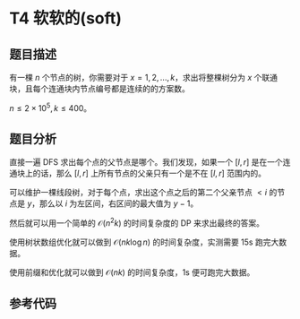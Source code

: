 # T4 软软的(soft)

## 题目描述

有一棵 $n$ 个节点的树，你需要对于 $x = 1, 2, ..., k$，求出将整棵树分为 $x$ 个联通块，且每个连通块内节点编号都是连续的的方案数。

$n\leq 2\times 10^5, k\leq 400$。

## 题目分析

直接一遍 DFS 求出每个点的父节点是哪个。我们发现，如果一个 $[l, r]$ 是在一个连通块上的话，那么 $[l, r]$ 上所有节点的父亲只有一个是不在 $[l, r]$ 范围内的。

可以维护一棵线段树，对于每个点，求出这个点之后的第二个父亲节点 $<i$ 的节点是 $y$，那么以 $i$ 为左区间，右区间的最大值为 $y - 1$。

然后就可以用一个简单的 $\mathcal{O}(n^2k)$ 的时间复杂度的 DP 来求出最终的答案。

使用树状数组优化就可以做到 $\mathcal{O}(nk\log n)$ 的时间复杂度，实测需要 15s 跑完大数据。

使用前缀和优化就可以做到 $\mathcal{O}(nk)$ 的时间复杂度，1s 便可跑完大数据。

## 参考代码

